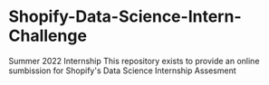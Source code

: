 # Shopify-Data-Science-Intern-Challenge
Summer 2022 Internship
This repository exists to provide an online sumbission for Shopify's Data Science Internship Assesment
